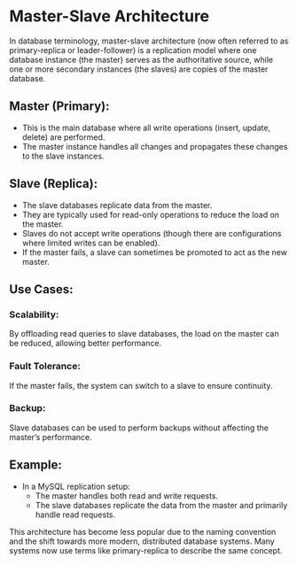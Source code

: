 # Master-Slave Architecture

In database terminology, master-slave architecture (now often referred to as primary-replica or leader-follower) is a replication model where one database instance (the master) serves as the authoritative source, while one or more secondary instances (the slaves) are copies of the master database.

## Master (Primary):
- This is the main database where all write operations (insert, update, delete) are performed.
- The master instance handles all changes and propagates these changes to the slave instances.

## Slave (Replica):
- The slave databases replicate data from the master.
- They are typically used for read-only operations to reduce the load on the master.
- Slaves do not accept write operations (though there are configurations where limited writes can be enabled).
- If the master fails, a slave can sometimes be promoted to act as the new master.

## Use Cases:
### Scalability:
By offloading read queries to slave databases, the load on the master can be reduced, allowing better performance.
### Fault Tolerance: 
If the master fails, the system can switch to a slave to ensure continuity.
### Backup: 
Slave databases can be used to perform backups without affecting the master’s performance.

## Example:
- In a MySQL replication setup:
  - The master handles both read and write requests.
  - The slave databases replicate the data from the master and primarily handle read requests.

This architecture has become less popular due to the naming convention and the shift towards more modern, distributed database systems. Many systems now use terms like primary-replica to describe the same concept.